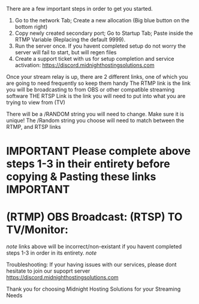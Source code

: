 There are a few important steps in order to get you started.

1. Go to the network Tab; Create a new allocation (Big blue button on the bottom right)
2. Copy newly created secondary port; Go to Startup Tab; Paste inside the RTMP Variable (Replacing the default 9999).
3. Run the server once. If you havent completed setup do not worry the server will fail to start, but will regen files
4. Create a support ticket with us for setup completion and service activation: https://discord.midnighthostingsolutions.com

Once your stream relay is up, there are 2 different links, one of which you are going to need frequently so keep them handy
The RTMP link is the link you will be broadcasting to from OBS or other compatible streaming software
THE RTSP Link is the link you will need to put into what you are trying to view from (TV)

There will be a /RANDOM string you will need to change. Make sure it is unique!
The /Random string you choose will need to match between the RTMP, and RTSP links

**IMPORTANT** Please complete above steps 1-3 in their entirety before copying & Pasting these links **IMPORTANT**
==========================================================================================================================
(RTMP) OBS Broadcast:
(RTSP) TO TV/Monitor:
==========================================================================================================================
*note* links above will be incorrect/non-existant if you havent completed steps 1-3 in order in its entirety. *note*

Troubleshooting: If your having issues with our services, please dont hesitate to join our supoprt server
https://discord.midnighthostingsolutions.com

Thank you for choosing Midnight Hosting Solutions for your Streaming Needs

